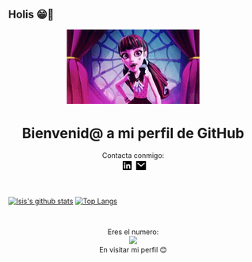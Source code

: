 ## Holis 😁👋

<div align="center"><img src="./images/Welcome.gif"></div>

<h1 align="center">Bienvenid@ a mi perfil de GitHub</h1>

<!--### <div><p align="center"><a href="https://starsheriff2.github.io/Portfolio/">Check my Portfolio page</a></p></div>-->

<div align="center">Contacta conmigo: <br>
 &nbsp;<a href="https://www.linkedin.com/in/isis-zapata/"><img src="images/linkedin-box-fill.png"></a>&nbsp;<a href="mailto:<nowiki>isis.zapata.hn@gmail.com?subject="Hi"><img src="images/mail-fill.png"></a></div>
<br>


<br>

[![Isis's github stats](https://github-readme-stats.vercel.app/api?username=isinicolle&count_private=true&show_icons=true&theme=synthwave)](https://github.com/anuraghazra/github-readme-stats)
[![Top Langs](https://github-readme-stats.vercel.app/api/top-langs/?username=isinicolle&layout=compact)](https://github.com/anuraghazra/github-readme-stats)

<br>



<p align="center"> 
  Eres el numero:  <br>
  <img src="https://profile-counter.glitch.me/isinicolle/count.svg" />
  <br>
  En visitar mi perfil 😊
</p>